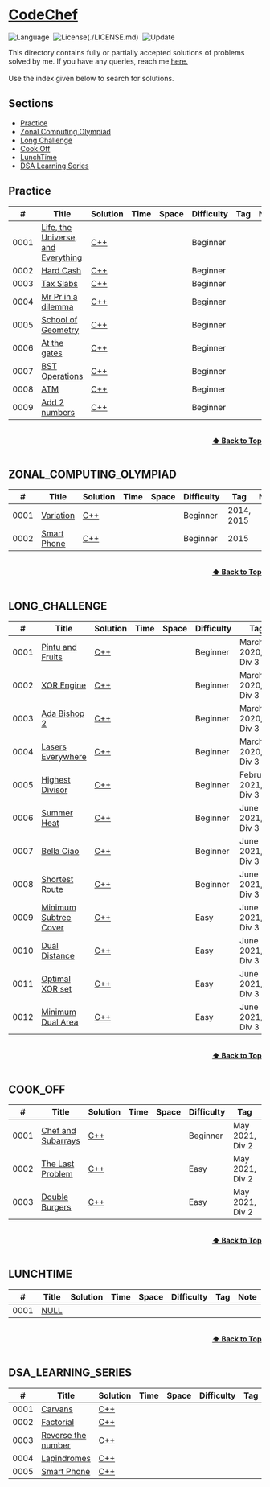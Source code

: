 # [CodeChef](https://www.codechef.com)

![Language](https://img.shields.io/badge/language-Python%20%2F%20Modern%20C++-orange.svg)&nbsp;
![License](https://img.shields.io/badge/license-MIT-blue.svg)(./LICENSE.md)&nbsp;
![Update](https://img.shields.io/badge/update-weekly-green.svg)&nbsp;

This directory contains fully or partially accepted solutions of problems solved by me. If you have any queries, reach me [here.](https://discuss.codechef.com/u/nimesh_04/)<br>
<br>
Use the index given below to search for solutions.

## Sections

* <a href="#Practice">Practice</a><br>
* <a href="#ZONAL_COMPUTING_OLYMPIAD">Zonal Computing Olympiad</a><br>
* <a href="#LONG_CHALLENGE">Long Challenge</a><br>
* <a href="#COOK_OFF">Cook Off</a><br>
* <a href="#LUNCHTIME">LunchTime</a><br>
* <a href="#DSA_LEARNING_SERIES">DSA Learning Series</a><br>


## Practice
|  #  | Title           |  Solution       |  Time           | Space           | Difficulty    | Tag          | Note| 
|-----|---------------- | --------------- | --------------- | --------------- | ------------- |--------------|-----|
0001 | [Life, the Universe, and Everything](https://www.codechef.com/problems/TEST) | [C++](./Practice/test.cpp) |        |          | Beginner         |||
0002 | [Hard Cash](https://www.codechef.com/problems/CASH) | [C++](./Practice/cash.cpp) |        |          | Beginner         |||
0003 | [Tax Slabs](https://www.codechef.com/problems/SLAB) | [C++](./Practice/slab.cpp) |        |          | Beginner         |||
0004 | [Mr Pr in a dilemma](https://www.codechef.com/problems/ICM2008) | [C++](./Practice/icm2008.cpp) |        |          | Beginner        |||
0005 | [School of Geometry](https://www.codechef.com/problems/SNUG_FIT) | [C++](./Practice/snug_fit.cpp) |        |          | Beginner         |||
0006 | [At the gates](https://www.codechef.com/problems/POPGATES) | [C++](./Practice/popgates.cpp) |        |          | Beginner         |||
0007 | [BST Operations](https://www.codechef.com/problems/BSTOPS) | [C++](./Practice/bstops.cpp) |        |          | Beginner         |||
0008 | [ATM](https://www.codechef.com/problems/HS08TEST) | [C++](./Practice/atm.cpp) |        |          | Beginner         |||
0009 | [Add 2 numbers](https://www.codechef.com/problems/FLOW001) | [C++](./Practice/2num.cpp) |        |          | Beginner         |||

<br/>
<div align="right">
    <b><a href="#Sections">⬆️ Back to Top</a></b>
</div>
<br/>

## ZONAL_COMPUTING_OLYMPIAD
|  #  | Title           |  Solution       |  Time           | Space           | Difficulty    | Tag          | Note| 
|-----|---------------- | --------------- | --------------- | --------------- | ------------- |--------------|-----|
0001 | [Variation](https://www.codechef.com/ZCOPRAC/problems/ZCO15002) | [C++]("./ZCO/zco15002.cpp") |        |          | Beginner | 2014, 2015 ||
0002 | [Smart Phone](https://www.codechef.com/LRNDSA01/problems/ZCO14003) | [C++]("./ZCO/zco14003.cpp") |        |          | Beginner | 2015 ||

<br/>
<div align="right">
    <b><a href="#Sections">⬆️ Back to Top</a></b>
</div>
<br/>

## LONG_CHALLENGE
|  #  | Title           |  Solution       |  Time           | Space           | Difficulty    | Tag          | Note| 
|-----|---------------- | --------------- | --------------- | --------------- | ------------- |--------------|-----|
0001 | [Pintu and Fruits](https://www.codechef.com/MARCH20B/problems/CHPINTU) | [C++](./Long_challenge/chpintu.cpp) |        |          | Beginner         | March 2020, Div 3 ||
0002 | [XOR Engine](https://www.codechef.com/MARCH20B/problems/ENGXOR) | [C++](./Long_challenge/engxor.cpp) |        |          | Beginner         | March 2020, Div 3 | Partial |
0003 | [Ada Bishop 2](https://www.codechef.com/MARCH20B/problems/ADASHOP2) | [C++](/Long_challenge/adashop2.cpp) |        |          | Beginner         | March 2020, Div 3 | Partial |
0004 | [Lasers Everywhere](https://www.codechef.com/MARCH20B/problems/LAZER) | [C++](./Long_challenge/lazer.cpp) |        |          | Beginner         | March 2020, Div 3 | Partial |
0005 | [Highest Divisor](https://www.codechef.com/MARCH20B/problems/) | [C++](./Long_challenge/) |        |          | Beginner         | February 2021, Div 3 ||
0006 | [Summer Heat](https://www.codechef.com/MARCH20B/problems/CHPINTU) | [C++](./Long_challenge/summer_heat.cpp) |        |          | Beginner         | June 2021, Div 3 ||
0007 | [Bella Ciao](https://www.codechef.com/MARCH20B/problems/CHPINTU) | [C++](./Long_challenge/bella_ciao.cpp) |        |          | Beginner         | June 2021, Div 3 ||
0008 | [Shortest Route](https://www.codechef.com/MARCH20B/problems/CHPINTU) | [C++](./Long_challenge/shortest_route.cpp) |        |          | Beginner         | June 2021, Div 3 ||
0009 | [Minimum Subtree Cover](https://www.codechef.com/MARCH20B/problems/CHPINTU) | [C++](./Long_challenge/min_subtree_cover.cpp) |        |          | Easy        | June 2021, Div 3 ||
0010 | [Dual Distance](https://www.codechef.com/MARCH20B/problems/CHPINTU) | [C++](./Long_challenge/dual_dist.cpp) |        |          | Easy        | June 2021, Div 3 ||
0011 | [Optimal XOR set](https://www.codechef.com/MARCH20B/problems/CHPINTU) | [C++](./Long_challenge/optimal_xor_set.cpp) |        |          | Easy         | June 2021, Div 3 | Partial |
0012 | [Minimum Dual Area](https://www.codechef.com/MARCH20B/problems/CHPINTU) | [C++](./Long_challenge/minimum_dual_area.cpp) |        |          | Easy        | June 2021, Div 3 ||

<br/>
<div align="right">
    <b><a href="#Sections">⬆️ Back to Top</a></b>
</div>
<br/>

## COOK_OFF
|  #  | Title           |  Solution       |  Time           | Space           | Difficulty    | Tag          | Note| 
|-----|---------------- | --------------- | --------------- | --------------- | ------------- |--------------|-----|
0001 | [Chef and Subarrays](https://www.codechef.com/problems/CSUBS) | [C++](./Cookoff/double_burger.cpp) |        |          | Beginner | May 2021, Div 2 ||
0002 | [The Last Problem](https://www.codechef.com/problems/TLAPM) | [C++](./Cookoff/double_burger.cpp) |        |          | Easy | May 2021, Div 2 ||
0003 | [Double Burgers](https://www.codechef.com/problems/BURGER) | [C++](./Cookoff/double_burger.cpp) |        |          | Easy | May 2021, Div 2 ||

<br/>
<div align="right">
    <b><a href="#Sections">⬆️ Back to Top</a></b>
</div>
<br/>

## LUNCHTIME
|  #  | Title           |  Solution       |  Time           | Space           | Difficulty    | Tag          | Note| 
|-----|---------------- | --------------- | --------------- | --------------- | ------------- |--------------|-----|
0001 | [NULL]() | []() |        |          |          |||

<br/>
<div align="right">
    <b><a href="#Sections">⬆️ Back to Top</a></b>
</div>
<br/>

## DSA_LEARNING_SERIES
|  #  | Title           |  Solution       |  Time           | Space           | Difficulty    | Tag          | Note| 
|-----|---------------- | --------------- | --------------- | --------------- | ------------- |--------------|-----|
0001 | [Carvans](https://www.codechef.com/LRNDSA01/problems/CARVANS) | [C++](./DSA_Learning_Series/carvans.cpp) |        |          |          |||
0002 | [Factorial](https://www.codechef.com/LRNDSA01/problems/FCTRL) | [C++](./DSA_Learning_Series/fctrl.cpp) |        |          |          |||
0003 | [Reverse the number](https://www.codechef.com/LRNDSA01/problems/FLOW007) | [C++](./DSA_Learning_Series/flow007.cpp) |        |          |          |||
0004 | [Lapindromes](https://www.codechef.com/LRNDSA01/problems/LAPIN) | [C++](./DSA_Learning_Series/lapin.cpp) |        |          |          |||
0005 | [Smart Phone](https://www.codechef.com/LRNDSA01/problems/ZCO14003) | [C++](./ZCO/zco14003.cpp) |        |          |          |||